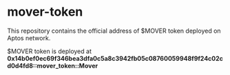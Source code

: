# mover-token
This repository contains the official address of $MOVER token deployed on Aptos network.

$MOVER token is deployed at **0x14b0ef0ec69f346bea3dfa0c5a8c3942fb05c08760059948f9f24c02cd0d4fd8::mover_token::Mover**
